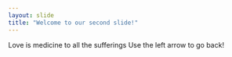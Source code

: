 ```yaml
---
layout: slide
title: "Welcome to our second slide!"
---
```

Love is medicine to all the sufferings
Use the left arrow to go back!
